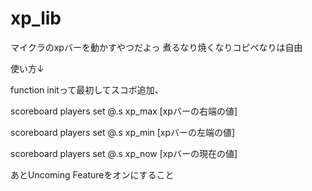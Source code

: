 # xp_lib
マイクラのxpバーを動かすやつだよっ
煮るなり焼くなりコピペなりは自由

使い方↓

function initって最初してスコボ追加、

scoreboard players set @.s xp_max [xpバーの右端の値]

scoreboard players set @.s xp_min [xpバーの左端の値]

scoreboard players set @.s xp_now [xpバーの現在の値]

あとUncoming Featureをオンにすること
